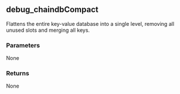 ## debug_chaindbCompact
Flattens the entire key-value database into a single level, removing all unused slots and merging all keys.

### Parameters
None

### Returns
None